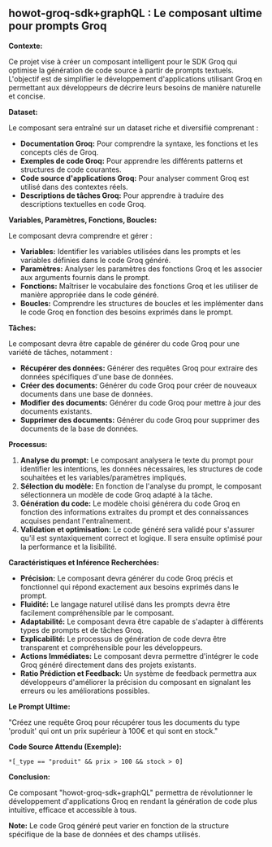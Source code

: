 ##  howot-groq-sdk+graphQL : Le composant ultime pour prompts Groq

**Contexte:**

Ce projet vise à créer un composant intelligent pour le SDK Groq qui optimise la génération de code source à partir de prompts textuels. L'objectif est de simplifier le développement d'applications utilisant Groq en permettant aux développeurs de décrire leurs besoins de manière naturelle et concise.

**Dataset:**

Le composant sera entraîné sur un dataset riche et diversifié comprenant :

* **Documentation Groq:** Pour comprendre la syntaxe, les fonctions et les concepts clés de Groq.
* **Exemples de code Groq:** Pour apprendre les différents patterns et structures de code courantes.
* **Code source d'applications Groq:** Pour analyser comment Groq est utilisé dans des contextes réels.
* **Descriptions de tâches Groq:**  Pour apprendre à traduire des descriptions textuelles en code Groq.

**Variables, Paramètres, Fonctions, Boucles:**

Le composant devra comprendre et gérer :

* **Variables:** Identifier les variables utilisées dans les prompts et les variables définies dans le code Groq généré.
* **Paramètres:**  Analyser les paramètres des fonctions Groq et les associer aux arguments fournis dans le prompt.
* **Fonctions:**  Maîtriser le vocabulaire des fonctions Groq et les utiliser de manière appropriée dans le code généré.
* **Boucles:**  Comprendre les structures de boucles et les implémenter dans le code Groq en fonction des besoins exprimés dans le prompt.

**Tâches:**

Le composant devra être capable de générer du code Groq pour une variété de tâches, notamment :

* **Récupérer des données:**  Générer des requêtes Groq pour extraire des données spécifiques d'une base de données.
* **Créer des documents:**  Générer du code Groq pour créer de nouveaux documents dans une base de données.
* **Modifier des documents:**  Générer du code Groq pour mettre à jour des documents existants.
* **Supprimer des documents:**  Générer du code Groq pour supprimer des documents de la base de données.

**Processus:**

1. **Analyse du prompt:** Le composant analysera le texte du prompt pour identifier les intentions, les données nécessaires, les structures de code souhaitées et les variables/paramètres impliqués.
2. **Sélection du modèle:** En fonction de l'analyse du prompt, le composant sélectionnera un modèle de code Groq adapté à la tâche.
3. **Génération du code:** Le modèle choisi générera du code Groq en fonction des informations extraites du prompt et des connaissances acquises pendant l'entraînement.
4. **Validation et optimisation:** Le code généré sera validé pour s'assurer qu'il est syntaxiquement correct et logique. Il sera ensuite optimisé pour la performance et la lisibilité.

**Caractéristiques et Inférence Recherchées:**

* **Précision:** Le composant devra générer du code Groq précis et fonctionnel qui répond exactement aux besoins exprimés dans le prompt.
* **Fluidité:** Le langage naturel utilisé dans les prompts devra être facilement compréhensible par le composant.
* **Adaptabilité:** Le composant devra être capable de s'adapter à différents types de prompts et de tâches Groq.
* **Explicabilité:** Le processus de génération de code devra être transparent et compréhensible pour les développeurs.
* **Actions Immédiates:** Le composant devra permettre d'intégrer le code Groq généré directement dans des projets existants.
* **Ratio Prédiction et Feedback:** Un système de feedback permettra aux développeurs d'améliorer la précision du composant en signalant les erreurs ou les améliorations possibles.

**Le Prompt Ultime:**

"Créez une requête Groq pour récupérer tous les documents du type 'produit' qui ont un prix supérieur à 100€ et qui sont en stock."

**Code Source Attendu (Exemple):**

```groq
*[_type == "produit" && prix > 100 && stock > 0]
```

**Conclusion:**

Ce composant "howot-groq-sdk+graphQL" permettra de révolutionner le développement d'applications Groq en rendant la génération de code plus intuitive, efficace et accessible à tous. 

**Note:** Le code Groq généré peut varier en fonction de la structure spécifique de la base de données et des champs utilisés.


